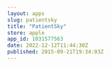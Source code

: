 ```yaml
---
layout: apps
slug: patientsky
title: "PatientSky"
store: apple
app_id: 1031577563
date: 2022-12-12T11:44:30Z
published: 2015-09-21T19:34:03Z
---
```


